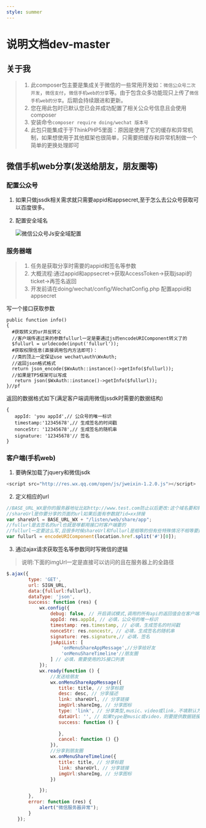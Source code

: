 ```yaml
---
style: summer
---
```

# 说明文档dev-master
## 关于我
> 1. 此composer包主要是集成关于微信的一些常用开发如：`微信公众号二次开发`，`微信支付`，`微信手机web的分享`等。由于包含众多功能现只上传了`微信手机web的分享`。后期会持续跟进和更新。
> 2. 您在用此包时已默认您已会并成功配置了相关公众号信息且会使用composer
> 3. 安装命令`composer require doing/wechat 版本号`
> 4. 此包只能集成于于ThinkPHP5里面：原因是使用了它的缓存和异常机制，如果想使用于其他框架也很简单，只需要把缓存和异常机制做一个简单的更换处理即可

## 微信手机web分享(发送给朋友，朋友圈等)
### 配置公众号
1. 如果只做jssdk相关需求就只需要appid和appsecret,至于怎么去公众号获取可以百度很多。
2. 配置安全域名

   ![微信公众号Js安全域配置](https://s1.ax1x.com/2018/03/28/9XGFXR.png)
### 服务器端
> 1. 任务是获取分享时需要的appid和签名等参数
> 2. 大概流程:通过appid和appsecret->获取AccessToken->获取jsapi的ticket->再签名返回
> 3. 开发前请在doing/wechat/config/WechatConfig.php 配置appid和appsecret

写一个接口获取参数
```
public function info()
{
  #获取转义的ur并反转义
  //客户端传递过来的参数fullurl一定是要通过js的encodeURIComponent转义了的
  $fullurl = urldecode(input('fullurl'));
  #获取权限信息(直接调用包内方法即可)：
  //类的顶上一定保证use wechat\auth\WxAuth;
  //返回json格式格式
  return json_encode($WxAuth::instance()->getInfo($fullurl));
  //如果是TP5框架可以写成
   return json($WxAuth::instance()->getInfo($fullurl));
}//pf
```
返回的数据格式如下(满足客户端调用微信jssdk时需要的数据结构)
```
{
   appId: 'you appId',// 公众号的唯一标识
   timestamp:'12345678',// 生成签名的时间戳
   nonceStr: '12345678',// 生成签名的随机串
   signature: '12345678'// 签名
}
```


### 客户端(手机web)
1. 要确保加载了jquery和微信jsdk

```javascript
<script src="http://res.wx.qq.com/open/js/jweixin-1.2.0.js"></script>
```

2. 定义相应的url

```javascript
//BASE_URL_WX是你的服务器地址比如http://www.test.com防止以后更改:这个域名要和微信公众号配置的JS安全域名保持一致
//shareUrl是你要分享的页面的url如果后面有参数就?id=xx拼接
var shareUrl = BASE_URL_WX + "/listen/web/share/app";
//fullurl是去签名的url也就是嗲都用接口时客户端要的
//fullurl一定要这么写,且很多时候shareUrl和fullurl是相等的但有些特殊情况不相等要报错:这个问题调试了一天得出的结论
var fullurl = encodeURIComponent(location.href.split('#')[0]);
```
3. 通过ajax请求获取签名等参数同时写微信的逻辑  
> 说明:下面的imgUrl一定是直接可以访问的且在服务器上的全路径
```javascript
$.ajax({
        type: 'GET',
        url: SIGN_URL,
        data:{fullurl:fullurl},
        dataType: 'json',
        success: function (res) {
            wx.config({
                debug: false, // 开启调试模式,调用的所有api的返回值会在客户端alert出来，若要查看传入的参数，可以在pc端打开，参数信息会通过log打出，仅在pc端时才会打印。
                appId: res.appId, // 必填，公众号的唯一标识
                timestamp: res.timestamp, // 必填，生成签名的时间戳
                nonceStr: res.noncestr, // 必填，生成签名的随机串
                signature: res.signature,// 必填，签名
                jsApiList: [
                    'onMenuShareAppMessage',//分享给好友
                    'onMenuShareTimeline'//朋友圈
                ] // 必填，需要使用的JS接口列表
            });
            wx.ready(function () {
            	//发送给朋友
                wx.onMenuShareAppMessage({
                   title: title, // 分享标题
                   desc: desc, // 分享描述
                   link: shareUrl, // 分享链接
                   imgUrl:shareImg, // 分享图标
                   type: 'link', // 分享类型,music、video或link，不填默认为link
                   dataUrl: '', // 如果type是music或video，则要提供数据链接，默认为空
                   success: function () {
                    
                   },
                   cancel: function () {}
                }),
				//分享到朋友圈
                wx.onMenuShareTimeline({
                   title: title, // 分享标题
                   link: shareUrl, // 分享链接
                   imgUrl:shareImg, // 分享图标
                })

            });
        },
        error: function (res) {
            alert("微信服务器异常");
        }
    });
```


